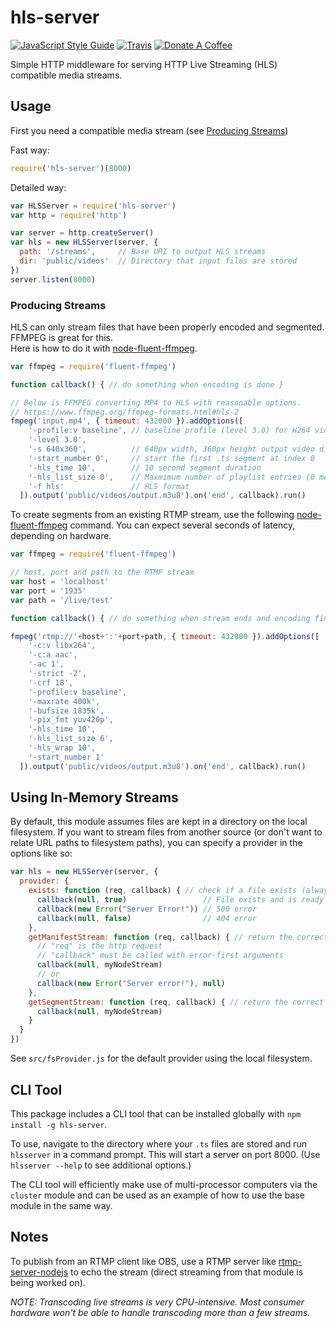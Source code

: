 # hls-server
[![JavaScript Style Guide](https://img.shields.io/badge/code_style-standard-brightgreen.svg)](https://standardjs.com)
[![Travis](https://travis-ci.org/t-mullen/hls-server.svg?branch=master)](https://travis-ci.org/t-mullen/hls-server)
[![Donate A Coffee](https://img.shields.io/badge/-donate%20a%20coffee-orange)](https://www.buymeacoffee.com/tmullen)

Simple HTTP middleware for serving HTTP Live Streaming (HLS) compatible media streams.  

## Usage
First you need a compatible media stream (see [Producing Streams](#producing-streams))

Fast way:
```javascript
require('hls-server')(8000)
```

Detailed way:
```javascript
var HLSServer = require('hls-server')
var http = require('http')

var server = http.createServer()
var hls = new HLSServer(server, {
  path: '/streams',     // Base URI to output HLS streams
  dir: 'public/videos'  // Directory that input files are stored
})
server.listen(8000)
```

### Producing Streams
HLS can only stream files that have been properly encoded and segmented. FFMPEG is great for this.  
Here is how to do it with [node-fluent-ffmpeg](https://github.com/fluent-ffmpeg/node-fluent-ffmpeg).

```javascript
var ffmpeg = require('fluent-ffmpeg')

function callback() { // do something when encoding is done }

// Below is FFMPEG converting MP4 to HLS with reasonable options.
// https://www.ffmpeg.org/ffmpeg-formats.html#hls-2
fmpeg('input.mp4', { timeout: 432000 }).addOptions([
    '-profile:v baseline', // baseline profile (level 3.0) for H264 video codec
    '-level 3.0', 
    '-s 640x360',          // 640px width, 360px height output video dimensions
    '-start_number 0',     // start the first .ts segment at index 0
    '-hls_time 10',        // 10 second segment duration
    '-hls_list_size 0',    // Maxmimum number of playlist entries (0 means all entries/infinite)
    '-f hls'               // HLS format
  ]).output('public/videos/output.m3u8').on('end', callback).run()
```

To create segments from an existing RTMP stream, use the following [node-fluent-ffmpeg](https://github.com/fluent-ffmpeg/node-fluent-ffmpeg) command. You can expect several seconds of latency, depending on hardware.

```javascript
var ffmpeg = require('fluent-ffmpeg')

// host, port and path to the RTMP stream
var host = 'localhost'
var port = '1935'
var path = '/live/test'

function callback() { // do something when stream ends and encoding finshes }

fmpeg('rtmp://'+host+':'+port+path, { timeout: 432000 }).addOptions([
    '-c:v libx264',
    '-c:a aac',
    '-ac 1',
    '-strict -2',
    '-crf 18',
    '-profile:v baseline',
    '-maxrate 400k',
    '-bufsize 1835k',
    '-pix_fmt yuv420p',
    '-hls_time 10',
    '-hls_list_size 6',
    '-hls_wrap 10',
    '-start_number 1'
  ]).output('public/videos/output.m3u8').on('end', callback).run()
```

## Using In-Memory Streams
By default, this module assumes files are kept in a directory on the local filesystem. If you want to stream files from another source (or don't want to relate URL paths to filesystem paths), you can specify a provider in the options like so:

```javascript
var hls = new HLSServer(server, {
  provider: {
    exists: function (req, callback) { // check if a file exists (always called before the below methods)
      callback(null, true)                 // File exists and is ready to start streaming
      callback(new Error("Server Error!")) // 500 error
      callback(null, false)                // 404 error
    },
    getManifestStream: function (req, callback) { // return the correct .m3u8 file
      // "req" is the http request
      // "callback" must be called with error-first arguments
      callback(null, myNodeStream)
      // or
      callback(new Error("Server error!"), null)
    },
    getSegmentStream: function (req, callback) { // return the correct .ts file
      callback(null, myNodeStream)
    }
  }
})
```

See `src/fsProvider.js` for the default provider using the local filesystem.

## CLI Tool

This package includes a CLI tool that can be installed globally with `npm install -g hls-server`.

To use, navigate to the directory where your `.ts` files are stored and run `hlsserver` in a command prompt. This will start a server on port 8000. (Use `hlsserver --help` to see additional options.)

The CLI tool will efficiently make use of multi-processor computers via the `cluster` module and can be used as an example of how to use the base module in the same way.

## Notes

To publish from an RTMP client like OBS, use a RTMP server like [rtmp-server-nodejs](https://github.com/RationalCoding/rtmp-server-nodejs) to echo the stream (direct streaming from that module is being worked on).

*NOTE: Transcoding live streams is very CPU-intensive. Most consumer hardware won't be able to handle transcoding more than a few streams.*

